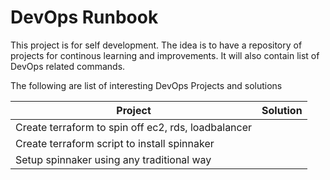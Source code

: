 # DevOps Runbook

This project is for self development. The idea is to have a repository of projects for continous learning and improvements. It will also contain list of DevOps related commands. 

The following are list of interesting DevOps Projects and solutions


| Project                                             | Solution      |
| --------------------------------------------------- | --------------|
| Create terraform to spin off ec2, rds, loadbalancer |  
| Create terraform script to install spinnaker        |
| Setup spinnaker using any traditional way           |